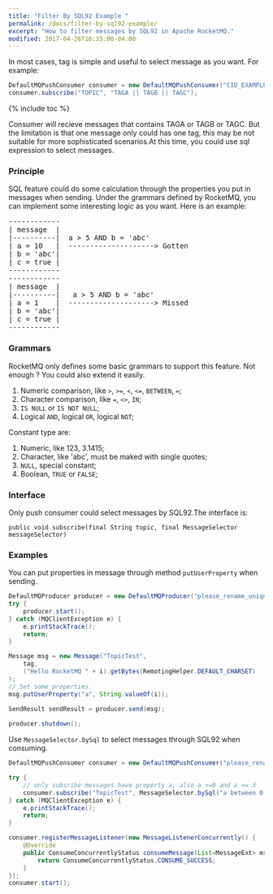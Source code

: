 ```yaml
---
title: "Filter By SQL92 Example "
permalink: /docs/filter-by-sql92-example/
excerpt: "How to filter messages by SQL92 in Apache RocketMQ."
modified: 2017-04-26T16:35:00-04:00
---
```


In most cases, tag is simple and useful to select message as you want. For example:

```java
DefaultMQPushConsumer consumer = new DefaultMQPushConsumer("CID_EXAMPLE");
consumer.subscribe("TOPIC", "TAGA || TAGB || TAGC");
```

{% include toc %}

Consumer will recieve messages that contains TAGA or TAGB or TAGC. But the limitation is that one message only could has one tag, this may be not suitable for more sophisticated scenarios.At this time, you could use sql expression to select messages.

### Principle

SQL feature could do some calculation through the properties you put in messages when sending. Under the grammars defined by RocketMQ, you can implement some interesting logic as you want. Here is an example:

<pre>
------------
| message  |
|----------|  a > 5 AND b = 'abc'
| a = 10   |  --------------------> Gotten
| b = 'abc'|
| c = true |
------------
------------
| message  |
|----------|   a > 5 AND b = 'abc'
| a = 1    |  --------------------> Missed
| b = 'abc'|
| c = true |
------------
</pre>

### Grammars

RocketMQ only defines some basic grammars to support this feature. Not enough ? You could also extend it easily.

1. Numeric comparison, like `>`, `>=`, `<`, `<=`, `BETWEEN`, `=`;
2. Character comparison, like `=`, `<>`, `IN`;
3. `IS NULL` or `IS NOT NULL`;
4. Logical `AND`, logical `OR`, logical `NOT`;

Constant type are:

1. Numeric, like 123, 3.1415;
2. Character, like 'abc', must be maked with single quotes;
3. `NULL`, special constant;
4. Boolean, `TRUE` or `FALSE`;

### Interface

Only push consumer could select messages by SQL92.The interface is:

`public void subscribe(final String topic, final MessageSelector messageSelector)`

### Examples

You can put properties in message through method `putUserProperty` when sending.

```java
DefaultMQProducer producer = new DefaultMQProducer("please_rename_unique_group_name");
try {
    producer.start();
} catch (MQClientException e) {
    e.printStackTrace();
    return;
}

Message msg = new Message("TopicTest",
    tag,
    ("Hello RocketMQ " + i).getBytes(RemotingHelper.DEFAULT_CHARSET)
);
// Set some properties.
msg.putUserProperty("a", String.valueOf(i));

SendResult sendResult = producer.send(msg);
   
producer.shutdown();
```

Use `MessageSelector.bySql` to select messages through SQL92 when consuming.

```java
DefaultMQPushConsumer consumer = new DefaultMQPushConsumer("please_rename_unique_group_name_4");

try {
	// only subsribe messages have property a, also a >=0 and a <= 3
    consumer.subscribe("TopicTest", MessageSelector.bySql("a between 0 and 3");
} catch (MQClientException e) {
    e.printStackTrace();
    return;
}

consumer.registerMessageListener(new MessageListenerConcurrently() {
    @Override
    public ConsumeConcurrentlyStatus consumeMessage(List<MessageExt> msgs, ConsumeConcurrentlyContext context) {
        return ConsumeConcurrentlyStatus.CONSUME_SUCCESS;
    }
});
consumer.start();
```
 
